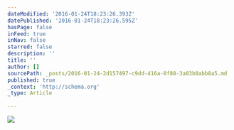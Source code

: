 ```yaml
---
dateModified: '2016-01-24T18:23:26.393Z'
datePublished: '2016-01-24T18:23:26.595Z'
hasPage: false
inFeed: true
inNav: false
starred: false
description: ''
title: ''
author: []
sourcePath: _posts/2016-01-24-2d157497-c9dd-416a-8f88-3a03b0abb8a5.md
published: true
_context: 'http://schema.org'
_type: Article

---
```

![](https://the-grid-user-content.s3-us-west-2.amazonaws.com/9409be2c-1153-4f94-a944-c8c52260daca.jpg)